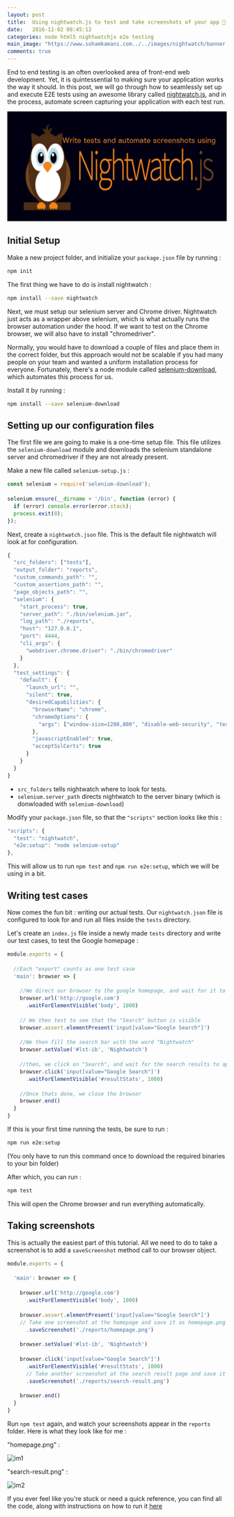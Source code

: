 ```yaml
---
layout: post
title:  Using nightwatch.js to test and take screenshots of your app 🐣
date:   2016-11-02 08:45:12
categories: node html5 nightwatchjs e2e testing
main_image: "https://www.sohamkamani.com../../images/nightwatch/banner.jpg"
comments: true
---
```


End to end testing is an often overlooked area of front-end web development. Yet, it is quintessential to making sure your application works the way it should. In this post, we will go through how to seamlessly set up and execute E2E tests using an awesome library called  [nightwatch.js](http://nightwatchjs.org/), and in the process, automate screen capturing your application with each test run.

![banner](../../images/nightwatch/banner.jpg)

<!-- more -->

## Initial Setup

Make a new project folder, and initialize your `package.json` file by running :

```sh
npm init
```

The first thing we have to do is install nightwatch :

```sh
npm install --save nightwatch
```

Next, we must setup our selenium server and Chrome driver. Nightwatch just acts as a wrapper above selenium, which is what actually runs the browser automation under the hood. If we want to test on the Chrome browser, we will also have to install "chromedriver".

Normally, you would have to download a couple of files and place them in the correct folder, but this approach would not be scalable if you had many people on your team and wanted a uniform installation process for everyone. Fortunately, there's a node module called [selenium-download](https://www.npmjs.com/package/selenium-download), which automates this process for us.

Install it by running :

```sh
npm install --save selenium-download
```

## Setting up our configuration files

The first file we are going to make is a one-time setup file. This file utilizes the `selenium-download` module and downloads the selenium standalone server and chromedriver if they are not already present.

Make a new file called `selenium-setup.js` :

```js
const selenium = require('selenium-download');

selenium.ensure(__dirname + '/bin', function (error) {
  if (error) console.error(error.stack);
  process.exit(0);
});
```

Next, create a `nightwatch.json` file. This is the default file nightwatch will look at for configuration.

```js
{
  "src_folders": ["tests"],
  "output_folder": "reports",
  "custom_commands_path": "",
  "custom_assertions_path": "",
  "page_objects_path": "",
  "selenium": {
    "start_process": true,
    "server_path": "./bin/selenium.jar",
    "log_path": "./reports",
    "host": "127.0.0.1",
    "port": 4444,
    "cli_args": {
      "webdriver.chrome.driver": "./bin/chromedriver"
    }
  },
  "test_settings": {
    "default": {
      "launch_url": "",
      "silent": true,
      "desiredCapabilities": {
        "browserName": "chrome",
        "chromeOptions": {
          "args": ["window-size=1280,800", "disable-web-security", "test-type"]
        },
        "javascriptEnabled": true,
        "acceptSslCerts": true
      }
    }
  }
}
```

- `src_folders` tells nightwatch where to look for tests.
- `selenium.server_path` directs nightwatch to the server binary (which is donwloaded with `selenium-download`)

Modify your `package.json` file, so that the `"scripts"` section looks like this :

```js
"scripts": {
  "test": "nightwatch",
  "e2e:setup": "node selenium-setup"
},
```

This will allow us to run `npm test` and `npm run e2e:setup`, which we will be using in a bit.

## Writing test cases

Now comes the fun bit : writing our actual tests. Our `nightwatch.json` file is configured to look for and run all files inside the `tests` directory.

Let's create an `index.js` file inside a newly made `tests` directory and write our test cases, to test the Google homepage :

```js
module.exports = {

  //Each "export" counts as one test case
  'main': browser => {

    //We direct our browser to the google homepage, and wait for it to load
    browser.url('http://google.com')
      .waitForElementVisible('body', 1000)

    // We then test to see that the "Search" button is visible
    browser.assert.elementPresent('input[value="Google Search"]')

    //We then fill the search bar with the word "Nightwatch"
    browser.setValue('#lst-ib', 'Nightwatch')

    //then, we click on "Search", and wait for the search results to appear
    browser.click('input[value="Google Search"]')
      .waitForElementVisible('#resultStats', 1000)

    //Once thats done, we close the browser
    browser.end()
  }
}
```

If this is your first time running the tests, be sure to run :

```sh
npm run e2e:setup
```

(You only have to run this command once to download the required binaries to your bin folder)

After which, you can run :

```sh
npm test
```

This will open the Chrome browser and run everything automatically.

## Taking screenshots

This is actually the easiest part of this tutorial. All we need to do to take a screenshot is to add a `saveScreenshot` method call to our browser object.

```js
module.exports = {

  'main': browser => {

    browser.url('http://google.com')
      .waitForElementVisible('body', 1000)

    browser.assert.elementPresent('input[value="Google Search"]')
    // Take one screenshot at the homepage and save it as homepage.png
      .saveScreenshot('./reports/homepage.png')

    browser.setValue('#lst-ib', 'Nightwatch')

    browser.click('input[value="Google Search"]')
      .waitForElementVisible('#resultStats', 1000)
      // Take another screenshot at the search result page and save it as search-result.png
      .saveScreenshot('./reports/search-result.png')

    browser.end()
  }
}
```

Run `npm test` again, and watch your screenshots appear in the `reports` folder. Here is what they look like for me :

"homepage.png" :

![im1](https://github.com/sohamkamani/nightwatch-demo/blob/master/sample_results/homepage.png?raw=true)

"search-result.png" :

![im2](https://github.com/sohamkamani/nightwatch-demo/blob/master/sample_results/search-result.png?raw=true)

If you ever feel like you're stuck or need a quick reference, you can find all the code, along with instructions on how to run it [here](https://github.com/sohamkamani/nightwatch-demo)
